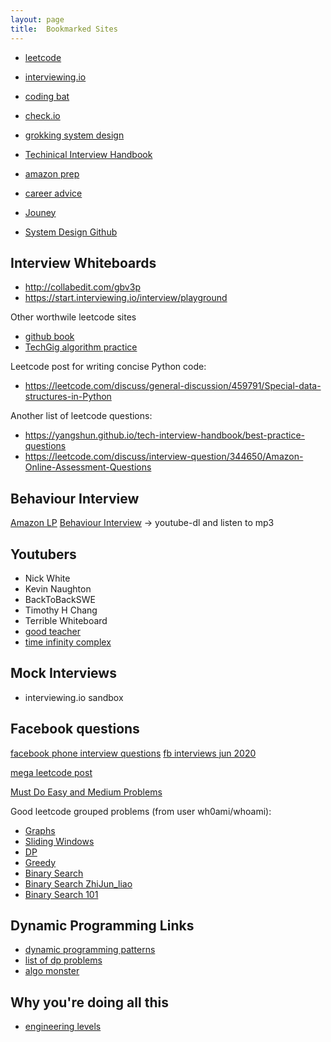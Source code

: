 ```yaml
---
layout: page
title:  Bookmarked Sites
---
```



- [leetcode](leetcode.com)
- [interviewing.io](interviewing.io)


- [coding bat](https://codingbat.com/python)
- [check.io](https://checkio.org/)

- [grokking system design]()
- [Techinical Interview Handbook](https://yangshun.github.io/tech-interview-handbook/best-practice-questions)
- [amazon prep](https://www.amazon.jobs/en/landing_pages/software-development-topics)
- [career advice](https://www.teamblind.com/post/advice-for-younger-folks-WzpcU2oi)
- [Jouney](https://leetcode.com/discuss/interview-experience/716202/amz-google-facebook-offer-reject-reject-my-journey-from-failure-to-offer-at-faang)
- [System Design Github](https://github.com/prasadgujar/low-level-design-primer)

Interview Whiteboards
------------------------
- http://collabedit.com/gbv3p
- https://start.interviewing.io/interview/playground



Other worthwile leetcode sites
- [github book](https://github.com/liyin2015/Algorithms-and-Coding-Interviews)
- [TechGig algorithm practice](https://www.techgig.com/practice/algorithms/implementation)

Leetcode post for writing concise Python code:
- https://leetcode.com/discuss/general-discussion/459791/Special-data-structures-in-Python

Another list of leetcode questions:
- https://yangshun.github.io/tech-interview-handbook/best-practice-questions
- https://leetcode.com/discuss/interview-question/344650/Amazon-Online-Assessment-Questions


Behaviour Interview
---------------------
[Amazon LP](https://medium.com/@scarletinked/are-you-the-leader-were-looking-for-interviewing-at-amazon-8301d787815d)
[Behaviour Interview](https://www.youtube.com/c/DanCroitor/videos) -> youtube-dl and listen to mp3





Youtubers
-------
- Nick White
- Kevin Naughton
- BackToBackSWE
- Timothy H Chang
- Terrible Whiteboard
- [good teacher](https://goodtecher.com/page/18/)
- [time infinity complex](https://www.youtube.com/channel/UCf9ywn38ypqEIC6McbwH9sQ/videos)

Mock Interviews
-----------------
- interviewing.io sandbox



Facebook questions
-----------------
[facebook phone interview questions](https://leetcode.com/discuss/interview-question/790428/facebook-phone-interview-questions)
[fb interviews jun 2020](https://leetcode.com/discuss/general-discussion/675445/facebook-interview-experiences-all-combined-from-lc-till-date-07-jun-2020)

[mega leetcode post](https://leetcode.com/discuss/general-discussion/665604/important-and-useful-links-from-all-over-the-leetcode)

[Must Do Easy and Medium Problems](https://leetcode.com/discuss/career/449135/How-to-effectively-use-LeetCode-to-prepare-for-interviews)

Good leetcode grouped problems (from user wh0ami/whoami):
- [Graphs](https://leetcode.com/discuss/general-discussion/655708/graph-problems-for-beginners-practice-problems-and-sample-solutions)
- [Sliding Windows](https://leetcode.com/discuss/general-discussion/657507/sliding-window-for-beginners-problems-template-sample-solutions)
- [DP](https://leetcode.com/discuss/general-discussion/662866/dp-for-beginners-problems-patterns-sample-solutions)
- [Greedy](https://leetcode.com/discuss/general-discussion/669996/greedy-for-beginners-problems-sample-solutions)
- [Binary Search](https://leetcode.com/discuss/general-discussion/691825/binary-search-for-beginners-problems-patterns-sample-solutions)
- [Binary Search ZhiJun_liao](https://leetcode.com/discuss/general-discussion/786126/python-powerful-ultimate-binary-search-template-solved-many-problems)
- [Binary Search 101](https://leetcode.com/problems/binary-search/discuss/423162/Binary-Search-101-The-Ultimate-Binary-Search-Handbook)


Dynamic Programming Links
------------
- [dynamic programming patterns](https://leetcode.com/discuss/interview-question/778035/dynamic-programming-patterns)
- [list of dp problems](https://leetcode.com/discuss/general-discussion/458695/Dynamic-Programming-Patterns)
- [algo monster](https://algo.monster/problems/dynamic_programming_intro)




Why you're doing all this
------------

- [engineering levels](https://engineerseekingfire.com/how-to-prepare-for-software-engineering-interviews/)